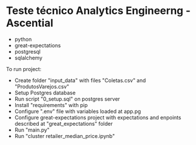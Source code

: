 # Teste técnico Analytics Engineerng - Ascential

- python
- great-expectations
- postgresql
- sqlalchemy

To run project:
- Create folder "input_data" with files "Coletas.csv" and "ProdutosVarejos.csv"
- Setup Postgres database
- Run script "0_setup.sql" on postgres server
- Install "requirements" with pip
- Configure ".env" file with variables loaded at app.pg
- Configure great-expectations project with expectations and enpoints described at "great_expectations" folder
- Run "main.py"
- Run "cluster retailer_median_price.ipynb"